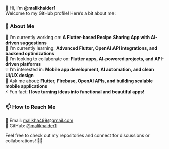 
👋 Hi, I'm **@malikhaider1**  
Welcome to my GitHub profile! Here’s a bit about me:  

### 🚀 About Me  
🔭 I’m currently working on: **A Flutter-based Recipe Sharing App with AI-driven suggestions**  
🌱 I’m currently learning: **Advanced Flutter, OpenAI API integrations, and backend optimizations**  
👯 I’m looking to collaborate on: **Flutter apps, AI-powered projects, and API-driven platforms**  
💡 I’m interested in: **Mobile app development, AI automation, and clean UI/UX design**  
💬 Ask me about: **Flutter, Firebase, OpenAI APIs, and building scalable mobile applications**  
⚡ Fun fact: **I love turning ideas into functional and beautiful apps!**  

### 📫 How to Reach Me  
📧 Email: [malikha499@gmail.com](mailto:malikha499@gmail.com)  
🔗 GitHub: [@malikhaider1](https://github.com/malikhaider1)  

Feel free to check out my repositories and connect for discussions or collaborations! 🚀😊  
